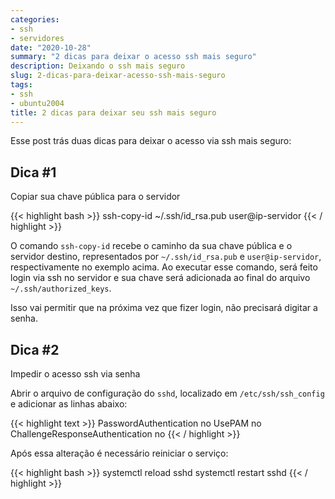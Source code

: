 ```yaml
---
categories:
- ssh
- servidores
date: "2020-10-28"
summary: "2 dicas para deixar o acesso ssh mais seguro"
description: Deixando o ssh mais seguro
slug: 2-dicas-para-deixar-acesso-ssh-mais-seguro
tags:
- ssh
- ubuntu2004
title: 2 dicas para deixar seu ssh mais seguro
---
```


Esse post trás duas dicas para deixar o acesso via ssh mais seguro:

## Dica #1

Copiar sua chave pública para o servidor

{{< highlight bash >}}
ssh-copy-id ~/.ssh/id_rsa.pub user@ip-servidor
{{< / highlight >}}

O comando `ssh-copy-id` recebe o caminho da sua chave pública e o servidor destino, representados por 
`~/.ssh/id_rsa.pub` e `user@ip-servidor`, respectivamente no exemplo acima. Ao executar esse comando, será feito login via
ssh no servidor e sua chave será adicionada ao final do arquivo  `~/.ssh/authorized_keys`.

Isso vai permitir que na próxima vez que fizer login, não precisará digitar a senha.

## Dica #2

Impedir o acesso ssh via senha

Abrir o arquivo de configuração do `sshd`, localizado em `/etc/ssh/ssh_config` e adicionar as linhas abaixo:

{{< highlight text >}}
PasswordAuthentication no
UsePAM no
ChallengeResponseAuthentication no
{{< / highlight >}}

Após essa alteração é necessário reiniciar o serviço:

{{< highlight bash >}}
systemctl reload sshd
systemctl restart sshd
{{< / highlight >}}







